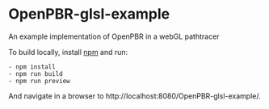 # OpenPBR-glsl-example
An example implementation of OpenPBR in a webGL pathtracer

To build locally, install [npm](https://www.npmjs.com/) and run:

    - npm install
    - npm run build
    - npm run preview

And navigate in a browser to http://localhost:8080/OpenPBR-glsl-example/.
